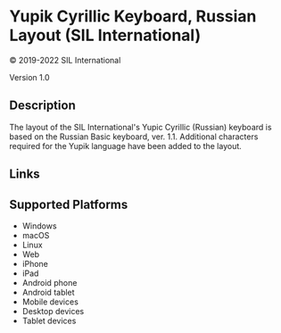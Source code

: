 Yupik Cyrillic Keyboard, Russian Layout (SIL International)
==============

© 2019-2022 SIL International

Version 1.0

Description
-----------

The layout of the SIL International's Yupic Cyrillic (Russian) keyboard is based on the Russian Basic keyboard, ver. 1.1. Additional characters required for the Yupik language have been added to the layout.

Links
-----


Supported Platforms
-------------------
 * Windows
 * macOS
 * Linux
 * Web
 * iPhone
 * iPad
 * Android phone
 * Android tablet
 * Mobile devices
 * Desktop devices
 * Tablet devices
